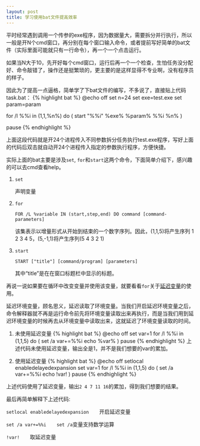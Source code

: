 ```yaml
---
layout: post
title: 学习使用bat文件提高效率
---
```


平时经常遇到调用一个传参的exe程序，因为数据量大，需要拆分并行执行，所以一般是开N个cmd窗口，再分别在每个窗口输入命令，或者提前写好简单的bat文件（实际里面可能就只有一行命令），再一个一个点击运行。

如果当N大于10，先开好每个cmd窗口，运行后再一个一个检查，生怕任务没分配好、命令敲错了，操作还是挺繁琐的，更主要的是这样显得不专业啊，没有程序员的样子。

因此为了提高一点逼格，简单学了下bat文件的编写，不多说了，直接贴上代码task.bat：
{% highlight bat %}
@echo off
set n=24
set exe=test.exe
set param=param

for /l %%i in (1,1,%n%) do (
start "%%i" %exe% %param% %%i %n% 
)

pause
{% endhighlight %}

上面这段代码就是开24个进程传入不同参数拆分任务执行test.exe程序，写好上面的代码后双击就自动开24个进程传入指定的参数执行程序，方便快捷。

实际上面的bat主要是涉及`set`, `for`和`start`这两个命令，下面简单介绍下，感兴趣的可以去cmd查看help。

1. `set`

	声明变量

2. `for`

	`FOR /L %variable IN (start,step,end) DO command [command-parameters]`

	该集表示以增量形式从开始到结束的一个数字序列。因此，(1,1,5)将产生序列
    1 2 3 4 5，(5,-1,1)将产生序列(5 4 3 2 1)

2. `start`

	`START ["title"] [command/program] [parameters]`
	
	其中“title”是在在窗口标题栏中显示的标题。

再说一说如果要在循环中改变变量并使用该变量，就要看看`for`关于[延迟变量](http://blog.sina.com.cn/s/blog_625651900100jzyj.html)的使用。

延迟环境变量，顾名思义，延迟读取了环境变量。当我们开启延迟环境变量之后，命令解释器就不再是运行命令前先将环境变量读取出来再执行，而是当我们用到延迟环境变量的时候再去从环境变量中读取出来，这就延迟了环境变量读取的时间。

1. 未使用延迟变量
{% highlight bat %}
@echo off
set var=1
for /l %%i in (1,1,5) do (
set /a var+=%%i
echo %var%
)
pause
{% endhighlight %}
上述代码未使用延迟变量，输出全是1，并不是我们想要的var的累加。

2. 使用延迟变量
{% highlight bat %}
@echo off
setlocal enabledelayedexpansion
set var=1
for /l %%i in (1,1,5) do (
set /a var+=%%i
echo !var!
)
pause
{% endhighlight %}

上述代码使用了延迟变量，输出`2 4 7 11 16`的累加，得到我们想要的结果。

最后再简单解释下上述代码:

`setlocal enabledelayedexpansion`　　开启延迟变量

`set /a var+=%%i`　　`set /a`变量支持数学运算

`!var!`　　取延迟变量